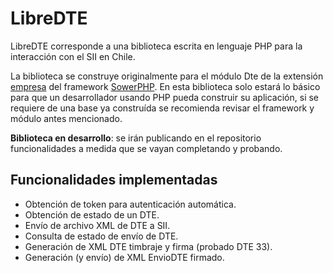 LibreDTE
========

LibreDTE corresponde a una biblioteca escrita en lenguaje PHP para la
interacción con el SII en Chile.

La biblioteca se construye originalmente para el módulo Dte de la extensión
[empresa](https://github.com/SowerPHP/extension-empresa) del framework
[SowerPHP](http://sowerphp.org). En esta biblioteca solo estará lo básico para
que un desarrollador usando PHP pueda construir su aplicación, si se requiere
de una base ya construída se recomienda revisar el framework y módulo antes
mencionado.

**Biblioteca en desarrollo**: se irán publicando en el repositorio
funcionalidades a medida que se vayan completando y probando.

Funcionalidades implementadas
-----------------------------

- Obtención de token para autenticación automática.
- Obtención de estado de un DTE.
- Envío de archivo XML de DTE a SII.
- Consulta de estado de envío de DTE.
- Generación de XML DTE timbraje y firma (probado DTE 33).
- Generación (y envío) de XML EnvioDTE firmado.
